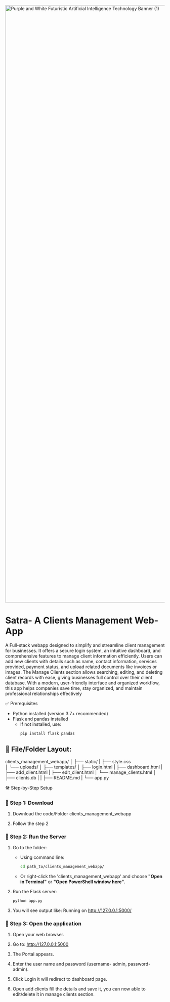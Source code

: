 

<img width="3780" height="1890" alt="Purple and White Futuristic Artificial Intelligence Technology Banner (1)" src="https://github.com/user-attachments/assets/900d9e6d-7e4a-4d83-ae48-a94614c6a7d6" />


# Satra- A Clients Management Web-App

A Full-stack webapp designed to simplify and streamline client management for businesses. It offers a secure login system, an intuitive dashboard, and comprehensive features to manage client information efficiently. Users can add new clients with details such as name, contact information, services provided, payment status, and upload related documents like invoices or images. The Manage Clients section allows searching, editing, and deleting client records with ease, giving businesses full control over their client database. With a modern, user-friendly interface and organized workflow, this app helps companies save time, stay organized, and maintain professional relationships effectively

✅ Prerequisites

- Python installed (version 3.7+ recommended)
- Flask and pandas installed
  - If not installed, use:  
    ```bash
    pip install flask pandas
    ```


📁 File/Folder Layout:
----------------------------------------------------
clients_management_webapp/
│
├── static/
|   ├── style.css       
│   └── uploads/
│
├── templates/
│   ├── login.html
|   ├── dashboard.html
|   ├── add_client.html
|   ├── edit_client.html
│   └── manage_clients.html
│
├── clients.db
|
|
├── README.md
|
└── app.py
    


🛠️ Step-by-Step Setup

### 🔹 Step 1: Download

1. Download the code/Folder clients_management_webapp  

2. Follow the step 2

### 🔹 Step 2: Run the Server

1. Go to the folder:

   - Using command line:
     ```bash
     cd path_to/clients_management_webapp/
     ```

   - Or right-click the 'clients_management_webapp' and choose **"Open in Terminal"** or **"Open PowerShell window here"**.

2. Run the Flask server:

   ```bash
   python app.py

3. You will see output like:
Running on http://127.0.0.1:5000/

### 🔹 Step 3: Open the application 

1. Open your web browser.

2. Go to:
http://127.0.0.1:5000

3. The Portal appears.
4. Enter the user name and password (username- admin, password- admin).
5. Click Login it will redirect to dashboard page.
6. Open add clients fill the details and save it, you can now able to edit/delete it in manage clients section.
